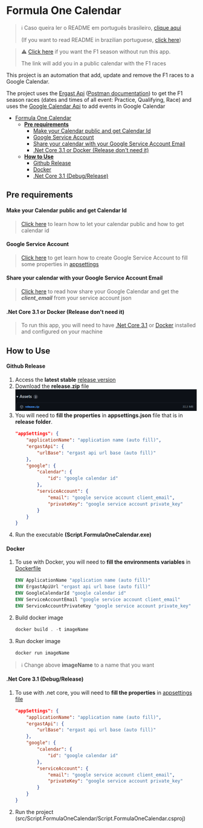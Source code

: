 # Formula One Calendar

> ℹ️ Caso queira ler o README em português brasileiro, [clique aqui](docs/README.pt.md)<p>
> (If you want to read README in brazilian portuguese, [click here](docs/README.pt.md))

> ⚠️ [Click here](https://calendar.google.com/calendar/u/0?cid=ZjdycmM5b2V1bmVhbWhpN2dnMzlic29kczBAZ3JvdXAuY2FsZW5kYXIuZ29vZ2xlLmNvbQ) if you want the F1 season without run this app. 
> <p>The link will add you in a public calendar with the F1 races</p>

This project is an automation that add, update and remove the F1 races to a Google Calendar.<p>
The project uses the [Ergast Api](http://ergast.com/mrd/) ([Postman documentation](https://documenter.getpostman.com/view/11586746/SztEa7bL)) to get the F1 season races (dates and times of all event: Practice, Qualifying, Race) and uses the [Google Calendar Api](https://developers.google.com/calendar/api) to add events in Google Calendar

- [Formula One Calendar](#formula-one-calendar)
  - [**Pre requirements**](#pre-requirements)
      - [Make your Calendar public and get Calendar Id](#make-your-calendar-public-and-get-calendar-id)
      - [Google Service Account](#google-service-account)
      - [Share your calendar with your Google Service Account Email](#share-your-calendar-with-your-google-service-account-email)
      - [.Net Core 3.1 or Docker (Release don't need it)](#net-core-31-or-docker-release-dont-need-it)
  - [**How to Use**](#how-to-use)
      - [Github Release](#github-release)
      - [Docker](#docker)
      - [.Net Core 3.1 (Debug/Release)](#net-core-31-debugrelease)

## **Pre requirements**
#### Make your Calendar public and get Calendar Id
> [Click here](https://yabdab.zendesk.com/hc/en-us/articles/205945926-Find-Google-Calendar-ID) to learn how to let your calendar public and how to get calendar id

#### Google Service Account
> [Click here](https://support.google.com/a/answer/7378726?hl=en) to get learn how to create Google Service Account to fill some properties in [appsettings](src/Script.FormulaOneCalendar/appsettings.json)

#### Share your calendar with your Google Service Account Email
> [Click here](https://support.google.com/a/users/answer/37082?hl=en) to read how share your Google Calendar and get the ***client_email*** from your service account json

#### .Net Core 3.1 or Docker (Release don't need it)
> To run this app, you will need to have [.Net Core 3.1](https://dotnet.microsoft.com/en-us/download/dotnet/3.1) or [Docker](https://www.docker.com/get-started) installed and configured on your machine

## **How to Use**
#### Github Release
1. Access the **latest stable** [release version](https://github.com/souzaMateus99/Script.FormulaOneCalendar/releases)
2. Download the **release.zip** file
    ![release-zip.png](docs/release-zip.png)
3. You will need to **fill the properties** in **appsettings.json** file that is in **release folder**.
    ```json
    "appSettings": {
        "applicationName": "application name (auto fill)",
        "ergastApi": {
            "urlBase": "ergast api url base (auto fill)"
        },
        "google": {
            "calendar": {
                "id": "google calendar id"
            },
            "serviceAccount": {
                "email": "google service account client_email",
                "privateKey": "google service account private_key"
            }
        }
    }
    ```
4. Run the executable **(Script.FormulaOneCalendar.exe)**

#### Docker
1. To use with Docker, you will need to **fill the environments variables** in [Dockerfile](Dockerfile)
    ```dockerfile
    ENV ApplicationName "application name (auto fill)"
    ENV ErgastApiUrl "ergast api url base (auto fill)"
    ENV GoogleCalendarId "google calendar id"
    ENV ServiceAccountEmail "google service account client_email"
    ENV ServiceAccountPrivateKey "google service account private_key"
    ```
2. Build docker image
    ```powershell
    docker build . -t imageName
    ```
3. Run docker image
    ```powershell
    docker run imageName
    ```
> ℹ️ Change above **imageName** to a name that you want

#### .Net Core 3.1 (Debug/Release)
1. To use with .net core, you will need to **fill the properties** in [appsettings file](src/Script.FormulaOneCalendar/appsettings.json)
    ```json
    "appSettings": {
        "applicationName": "application name (auto fill)",
        "ergastApi": {
            "urlBase": "ergast api url base (auto fill)"
        },
        "google": {
            "calendar": {
                "id": "google calendar id"
            },
            "serviceAccount": {
                "email": "google service account client_email",
                "privateKey": "google service account private_key"
            }
        }
    }
    ```
2. Run the project (src/Script.FormulaOneCalendar/Script.FormulaOneCalendar.csproj)